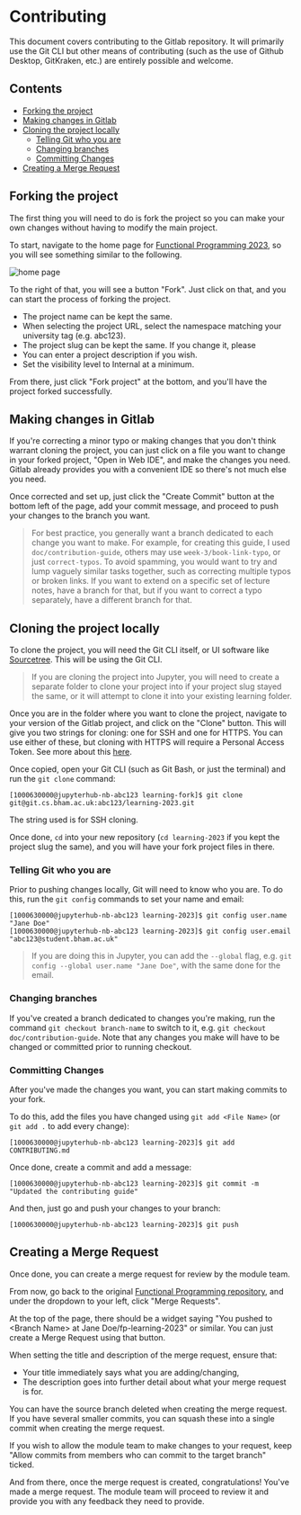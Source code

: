 # Contributing

This document covers contributing to the Gitlab repository. It will primarily use the Git CLI but other means of contributing (such as the use of Github Desktop, GitKraken, etc.) are entirely possible and welcome.

## Contents
- [Forking the project](#forking-the-project)
- [Making changes in Gitlab](#making-changes-in-gitlab)
- [Cloning the project locally](#cloning-the-project-locally)
  - [Telling Git who you are](#telling-git-who-you-are)
  - [Changing branches](#changing-branches)
  - [Committing Changes](#committing-changes)
- [Creating a Merge Request](#creating-a-merge-request)

## Forking the project
The first thing you will need to do is fork the project so you can make your own changes without having to modify the main project.

To start, navigate to the home page for [Functional Programming 2023](https://git.cs.bham.ac.uk/fp/learning-2023), so you will see something similar to the following.

![home page](HomePage.png)

To the right of that, you will see a button "Fork". Just click on that, and you can start the process of forking the project.
- The project name can be kept the same.
- When selecting the project URL, select the namespace matching your university tag (e.g. abc123).
- The project slug can be kept the same. If you change it, please
- You can enter a project description if you wish.
- Set the visibility level to Internal at a minimum.

From there, just click "Fork project" at the bottom, and you'll have the project forked successfully.

## Making changes in Gitlab
If you're correcting a minor typo or making changes that you don't think warrant cloning the project, you can just click on a file you want to change in your forked project, "Open in Web IDE", and make the changes you need. Gitlab already provides you with a convenient IDE so there's not much else you need.

Once corrected and set up, just click the "Create Commit" button at the bottom left of the page, add your commit message, and proceed to push your changes to the branch you want.

> For best practice, you generally want a branch dedicated to each change you want to make. For example, for creating this guide, I used `doc/contribution-guide`, others may use `week-3/book-link-typo`, or just `correct-typos`. To avoid spamming, you would want to try and lump vaguely similar tasks together, such as correcting multiple typos or broken links. If you want to extend on a specific set of lecture notes, have a branch for that, but if you want to correct a typo separately, have a different branch for that.

## Cloning the project locally
To clone the project, you will need the Git CLI itself, or UI software like [Sourcetree](https://www.sourcetreeapp.com/). This will be using the Git CLI.

> If you are cloning the project into Jupyter, you will need to create a separate folder to clone your project into if your project slug stayed the same, or it will attempt to clone it into your existing learning folder.

Once you are in the folder where you want to clone the project, navigate to your version of the Gitlab project, and click on the "Clone" button. This will give you two strings for cloning: one for SSH and one for HTTPS. You can use either of these, but cloning with HTTPS will require a Personal Access Token. See more about this [here](https://git.cs.bham.ac.uk/help/gitlab-basics/start-using-git#clone-with-https).

Once copied, open your Git CLI (such as Git Bash, or just the terminal) and run the `git clone` command:

```
[1000630000@jupyterhub-nb-abc123 learning-fork]$ git clone git@git.cs.bham.ac.uk:abc123/learning-2023.git
```

The string used is for SSH cloning.

Once done, `cd` into your new repository (`cd learning-2023` if you kept the project slug the same), and you will have your fork project files in there.

### Telling Git who you are
Prior to pushing changes locally, Git will need to know who you are. To do this, run the `git config` commands to set your name and email:
```
[1000630000@jupyterhub-nb-abc123 learning-2023]$ git config user.name "Jane Doe"
[1000630000@jupyterhub-nb-abc123 learning-2023]$ git config user.email "abc123@student.bham.ac.uk"
```
> If you are doing this in Jupyter, you can add the `--global` flag, e.g. `git config --global user.name "Jane Doe"`, with the same done for the email.

### Changing branches
If you've created a branch dedicated to changes you're making, run the command `git checkout branch-name` to switch to it, e.g. `git checkout doc/contribution-guide`. Note that any changes you make will have to be changed or committed prior to running checkout.

### Committing Changes
After you've made the changes you want, you can start making commits to your fork.

To do this, add the files you have changed using `git add <File Name>` (or `git add .` to add every change):
```
[1000630000@jupyterhub-nb-abc123 learning-2023]$ git add CONTRIBUTING.md
```
Once done, create a commit and add a message:
```
[1000630000@jupyterhub-nb-abc123 learning-2023]$ git commit -m "Updated the contributing guide"
```
And then, just go and push your changes to your branch:
```
[1000630000@jupyterhub-nb-abc123 learning-2023]$ git push
```

## Creating a Merge Request
Once done, you can create a merge request for review by the module team.

From now, go back to the original [Functional Programming repository](https://git.cs.bham.ac.uk/fp/learning-2023), and under the dropdown to your left, click "Merge Requests".

At the top of the page, there should be a widget saying "You pushed to \<Branch Name> at Jane Doe/fp-learning-2023" or similar. You can just create a Merge Request using that button.

When setting the title and description of the merge request, ensure that:
- Your title immediately says what you are adding/changing,
- The description goes into further detail about what your merge request is for.

You can have the source branch deleted when creating the merge request. If you have several smaller commits, you can squash these into a single commit when creating the merge request.

If you wish to allow the module team to make changes to your request, keep "Allow commits from members who can commit to the target branch" ticked.

And from there, once the merge request is created, congratulations! You've made a merge request. The module team will proceed to review it and provide you with any feedback they need to provide.
